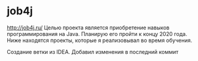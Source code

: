 
# job4j
http://job4j.ru/
Целью проекта является приобретение навыков программирования на Java. Планирую его пройти к концу 2020 года.
Ниже находятся проекты, которые я реализовывал во время обучения.

Создание ветки из IDEA.
Добавил изменения в последний коммит